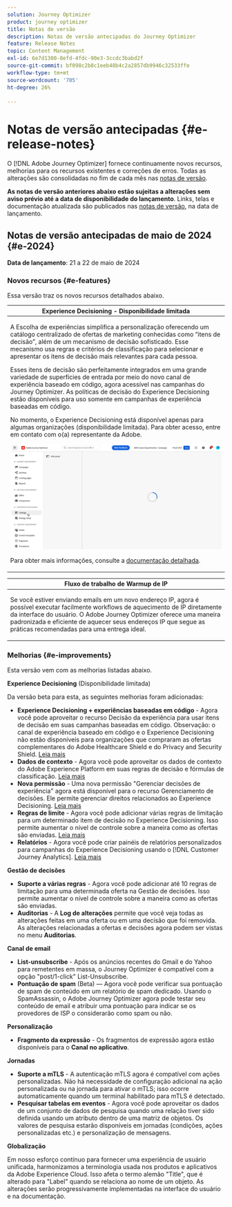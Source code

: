 ```yaml
---
solution: Journey Optimizer
product: journey optimizer
title: Notas de versão
description: Notas de versão antecipadas do Journey Optimizer
feature: Release Notes
topic: Content Management
exl-id: 6e7d1300-8efd-4fdc-90e3-3ccdc3babd2f
source-git-commit: bf098c2b8c1eeb48b4c2a2857db9946c32533ffe
workflow-type: tm+mt
source-wordcount: '705'
ht-degree: 26%

---
```


# Notas de versão antecipadas {#e-release-notes}

O [!DNL Adobe Journey Optimizer] fornece continuamente novos recursos, melhorias para os recursos existentes e correções de erros. Todas as alterações são consolidadas no fim de cada mês nas [notas de versão](release-notes.md).

**As notas de versão anteriores abaixo estão sujeitas a alterações sem aviso prévio até a data de disponibilidade do lançamento**. Links, telas e documentação atualizada são publicados nas [notas de versão](release-notes.md), na data de lançamento.

## Notas de versão antecipadas de maio de 2024 {#e-2024}

**Data de lançamento**: 21 a 22 de maio de 2024

### Novos recursos {#e-features}

Essa versão traz os novos recursos detalhados abaixo.


<table>
<thead>
<tr>
<th><strong>Experience Decisioning - Disponibilidade limitada</strong><br/></th>
</tr>
</thead>
<tbody>
<tr>
<td>
<p>A Escolha de experiências simplifica a personalização oferecendo um catálogo centralizado de ofertas de marketing conhecidas como “itens de decisão”, além de um mecanismo de decisão sofisticado. Esse mecanismo usa regras e critérios de classificação para selecionar e apresentar os itens de decisão mais relevantes para cada pessoa.</p>
<p>Esses itens de decisão são perfeitamente integrados em uma grande variedade de superfícies de entrada por meio do novo canal de experiência baseado em código, agora acessível nas campanhas do Journey Optimizer. As políticas de decisão do Experience Decisioning estão disponíveis para uso somente em campanhas de experiência baseadas em código.</p>
<p>No momento, o Experience Decisioning está disponível apenas para algumas organizações (disponibilidade limitada). Para obter acesso, entre em contato com o(a) representante da Adobe.</p>
<img src="assets/do-not-localize/gif-exd.gif"/>
<p>Para obter mais informações, consulte a <a href="../experience-decisioning/gs-experience-decisioning.md">documentação detalhada</a>.</p>
</td>
</tr>
</tbody>
</table>


<table>
<thead>
<tr>
<th><strong>Fluxo de trabalho de Warmup de IP</strong><br/></th>
</tr>
</thead>
<tbody>
<tr>
<td>
<p>Se você estiver enviando emails em um novo endereço IP, agora é possível executar facilmente workflows de aquecimento de IP diretamente da interface do usuário. O Adobe Journey Optimizer oferece uma maneira padronizada e eficiente de aquecer seus endereços IP que segue as práticas recomendadas para uma entrega ideal.</p>
<!--p>For more information, refer to the <a href="../configuration/ip-warmup-gs.md">detailed documentation</a>.</p-->
</td>
</tr>
</tbody>
</table>

<!--table>
<thead>
<tr>
<th><strong>Business rules - Beta</strong><br/></th>
</tr>
</thead>
<tbody>
<tr>
<td>
<p>You can now create granular frequency capping rules, and apply them to different types of marketing communications through rule sets. This new capability lets you control how often your audiences receive a message by setting cross-channel rules, that automatically exclude over-solicited profiles from messages and actions.</p>
<p>Business rules capability is currently available as a beta. To join the beta program, contact your Adobe representative.</p>
<p>For more information, refer to the <a href="../configuration/business-rules.md">detailed documentation</a>.</p>
</td>
</tr>
</tbody>
</table-->


<!--table>
<thead>
<tr>
<th><strong>Extended personalization data - Beta</strong><br/></th>
</tr>
</thead>
<tbody>
<tr>
<td>
<p>You can now lookup and fetch data values within Adobe Experience Platform datasets, and use these values to build conditions in Adobe Journey Optimizer. You can leverage data from a lookup dataset when a relationship has been defined using an attribute inside of an array of objects. You can specify non-profile enabled datasets for lookup. Once enabled, you can use a profile attribute as a join key to the specified dataset to retrive further data for personalization.</p>
<p>This capability is currently available as a public beta.</p>
</td>
</tr>
</tbody>
</table-->

### Melhorias {#e-improvements}

Esta versão vem com as melhorias listadas abaixo.

**Experience Decisioning** (Disponibilidade limitada)

Da versão beta para esta, as seguintes melhorias foram adicionadas:

* **Experience Decisioning + experiências baseadas em código** - Agora você pode aproveitar o recurso Decisão da experiência para usar itens de decisão em suas campanhas baseadas em código. Observação: o canal de experiência baseado em código e o Experience Decisioning não estão disponíveis para organizações que compraram as ofertas complementares do Adobe Healthcare Shield e do Privacy and Security Shield. [Leia mais](../code-based/get-started-code-based.md)
* **Dados de contexto** - Agora você pode aproveitar os dados de contexto do Adobe Experience Platform em suas regras de decisão e fórmulas de classificação. [Leia mais](../experience-decisioning/context-data.md)
* **Nova permissão** - Uma nova permissão &quot;Gerenciar decisões de experiência&quot; agora está disponível para o recurso Gerenciamento de decisões. Ele permite gerenciar direitos relacionados ao Experience Decisioning. [Leia mais](../experience-decisioning/gs-experience-decisioning.md)
* **Regras de limite** - Agora você pode adicionar várias regras de limitação para um determinado item de decisão no Experience Decisioning. Isso permite aumentar o nível de controle sobre a maneira como as ofertas são enviadas. [Leia mais](../experience-decisioning/items.md#capping)
* **Relatórios** - Agora você pode criar painéis de relatórios personalizados para campanhas do Experience Decisioning usando o [!DNL Customer Journey Analytics]. [Leia mais](../experience-decisioning/cja-reporting.md)


**Gestão de decisões**

* **Suporte a várias regras** - Agora você pode adicionar até 10 regras de limitação para uma determinada oferta na Gestão de decisões. Isso permite aumentar o nível de controle sobre a maneira como as ofertas são enviadas.
* **Auditorias** - A **Log de alterações** permite que você veja todas as alterações feitas em uma oferta ou em uma decisão que foi removida. As alterações relacionadas a ofertas e decisões agora podem ser vistas no menu **Auditorias**.


**Canal de email**

* **List-unsubscribe** - Após os anúncios recentes do Gmail e do Yahoo para remetentes em massa, o Journey Optimizer é compatível com a opção &quot;post/1-click&quot; List-Unsubscribe.
* **Pontuação de spam** (Beta) — Agora você pode verificar sua pontuação de spam de conteúdo em um relatório de spam dedicado. Usando o SpamAssassin, o Adobe Journey Optimizer agora pode testar seu conteúdo de email e atribuir uma pontuação para indicar se os provedores de ISP o considerarão como spam ou não.
  <!--[Read more](../content-management/spam-report.md)-->

<!--
**Audiences**

* The use of audiences and attributes from audience composition and custom upload (CSV file) is now available for use with Healthcare Shield or Privacy and Security Shield.-->

**Personalização**

* **Fragmento da expressão** - Os fragmentos de expressão agora estão disponíveis para o **Canal no aplicativo**.
  <!--[Read more](../personalization/use-expression-fragments.md)-->

**Jornadas**

<!--* **Merge policies** (Limited Availability)- Merge policies used by a journey are now visible and consistent throughout the journey.-->
* **Suporte a mTLS** - A autenticação mTLS agora é compatível com ações personalizadas. Não há necessidade de configuração adicional na ação personalizada ou na jornada para ativar o mTLS; isso ocorre automaticamente quando um terminal habilitado para mTLS é detectado.
* **Pesquisar tabelas em eventos** - Agora você pode aproveitar os dados de um conjunto de dados de pesquisa quando uma relação tiver sido definida usando um atributo dentro de uma matriz de objetos. Os valores de pesquisa estarão disponíveis em jornadas (condições, ações personalizadas etc.) e personalização de mensagens.

**Globalização**

Em nosso esforço contínuo para fornecer uma experiência de usuário unificada, harmonizamos a terminologia usada nos produtos e aplicativos da Adobe Experience Cloud. Isso afeta o termo alemão &quot;Title&quot;, que é alterado para &quot;Label&quot; quando se relaciona ao nome de um objeto. As alterações serão progressivamente implementadas na interface do usuário e na documentação.

